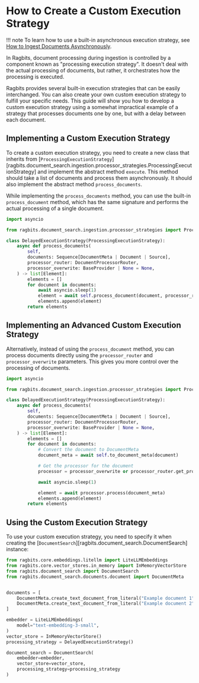 # How to Create a Custom Execution Strategy

!!! note
    To learn how to use a built-in asynchronous execution strategy, see [How to Ingest Documents Asynchronously](async_processing.md).

In Ragbits, document processing during ingestion is controlled by a component known as "processing execution strategy". It doesn't deal with the actual processing of documents, but rather, it orchestrates how the processing is executed.

Ragbits provides several built-in execution strategies that can be easily interchanged. You can also create your own custom execution strategy to fulfill your specific needs. This guide will show you how to develop a custom execution strategy using a somewhat impractical example of a strategy that processes documents one by one, but with a delay between each document.

## Implementing a Custom Execution Strategy
To create a custom execution strategy, you need to create a new class that inherits from [`ProcessingExecutionStrategy`][ragbits.document_search.ingestion.processor_strategies.ProcessingExecutionStrategy] and implement the abstract method `execute`. This method should take a list of documents and process them asynchronously. It should also implement the abstract method `process_documents`.

While implementing the `process_documents` method, you can use the built-in `process_document` method, which has the same signature and performs the actual processing of a single document.

```python
import asyncio

from ragbits.document_search.ingestion.processor_strategies import ProcessingExecutionStrategy

class DelayedExecutionStrategy(ProcessingExecutionStrategy):
    async def process_documents(
        self,
        documents: Sequence[DocumentMeta | Document | Source],
        processor_router: DocumentProcessorRouter,
        processor_overwrite: BaseProvider | None = None,
    ) -> list[Element]:
        elements = []
        for document in documents:
            await asyncio.sleep(1)
            element = await self.process_document(document, processor_router, processor_overwrite)
            elements.append(element)
        return elements
```

## Implementing an Advanced Custom Execution Strategy
Alternatively, instead of using the `process_document` method, you can process documents directly using the `processor_router` and `processor_overwrite` parameters. This gives you more control over the processing of documents.

```python
import asyncio

from ragbits.document_search.ingestion.processor_strategies import ProcessingExecutionStrategy

class DelayedExecutionStrategy(ProcessingExecutionStrategy):
    async def process_documents(
        self,
        documents: Sequence[DocumentMeta | Document | Source],
        processor_router: DocumentProcessorRouter,
        processor_overwrite: BaseProvider | None = None,
    ) -> list[Element]:
        elements = []
        for document in documents:
            # Convert the document to DocumentMeta
            document_meta = await self.to_document_meta(document)

            # Get the processor for the document
            processor = processor_overwrite or processor_router.get_processor(document)

            await asyncio.sleep(1)

            element = await processor.process(document_meta)
            elements.append(element)
        return elements
```

## Using the Custom Execution Strategy
To use your custom execution strategy, you need to specify it when creating the [`DocumentSearch`][ragbits.document_search.DocumentSearch] instance:

```python
from ragbits.core.embeddings.litellm import LiteLLMEmbeddings
from ragbits.core.vector_stores.in_memory import InMemoryVectorStore
from ragbits.document_search import DocumentSearch
from ragbits.document_search.documents.document import DocumentMeta


documents = [
    DocumentMeta.create_text_document_from_literal("Example document 1"),
    DocumentMeta.create_text_document_from_literal("Example document 2"),
]

embedder = LiteLLMEmbeddings(
    model="text-embedding-3-small",
)
vector_store = InMemoryVectorStore()
processing_strategy = DelayedExecutionStrategy()

document_search = DocumentSearch(
    embedder=embedder,
    vector_store=vector_store,
    processing_strategy=processing_strategy
)
```
